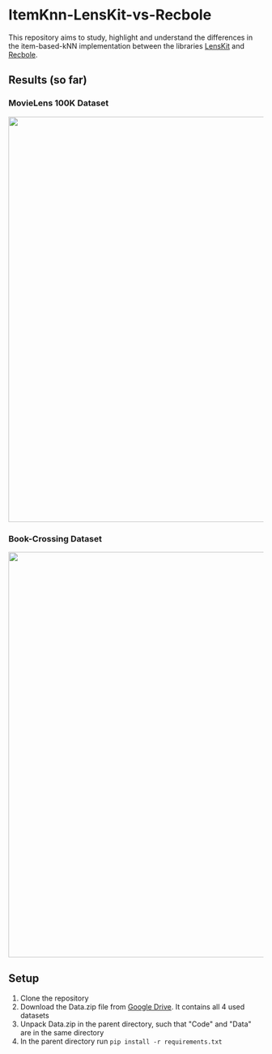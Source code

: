 # ItemKnn-LensKit-vs-Recbole

This repository aims to study, highlight and understand the differences in the item-based-kNN implementation between the libraries [LensKit](https://lkpy.readthedocs.io/en/stable/knn.html) and [Recbole](https://recbole.io/docs/user_guide/model/general/itemknn.html).

## Results (so far)
### MovieLens 100K Dataset

<img src="https://i.imgur.com/u8hJRPw.png" width="800"/>

### Book-Crossing Dataset

<img src="https://i.imgur.com/StWf7W5.png" width="800"/>


## Setup
1. Clone the repository
2. Download the Data.zip file from [Google Drive](https://drive.google.com/uc?export=download&id=1GHBJ-WCp_Y6gPMPfv8h2ZDEyxEXajybe). It contains all 4 used datasets
3. Unpack Data.zip in the parent directory, such that "Code" and "Data" are in the same directory
4. In the parent directory run `pip install -r requirements.txt`
